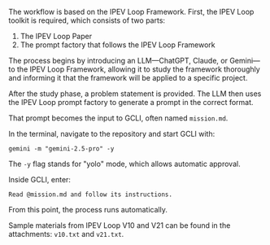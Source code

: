 The workflow is based on the IPEV Loop Framework.
First, the IPEV Loop toolkit is required, which consists of two parts:

1. The IPEV Loop Paper
2. The prompt factory that follows the IPEV Loop Framework

The process begins by introducing an LLM—ChatGPT, Claude, or Gemini—to the IPEV Loop Framework, allowing it to study the framework thoroughly and informing it that the framework will be applied to a specific project.

After the study phase, a problem statement is provided. The LLM then uses the IPEV Loop prompt factory to generate a prompt in the correct format.

That prompt becomes the input to GCLI, often named `mission.md`.

In the terminal, navigate to the repository and start GCLI with:

```
gemini -m "gemini-2.5-pro" -y
```

The `-y` flag stands for "yolo" mode, which allows automatic approval.

Inside GCLI, enter:

```
Read @mission.md and follow its instructions.
```

From this point, the process runs automatically.

Sample materials from IPEV Loop V10 and V21 can be found in the attachments: `v10.txt` and `v21.txt`.
